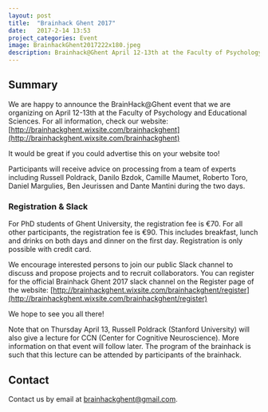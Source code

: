 ```yaml
---
layout: post
title:  "Brainhack Ghent 2017"
date:   2017-2-14 13:53
project_categories: Event
image: BrainhackGhent2017222x180.jpeg
description: Brainhack@Ghent April 12-13th at the Faculty of Psychology and Educational Sciences.
---
```

## Summary

We are happy to announce the BrainHack@Ghent event that we are organizing on April 12-13th at the Faculty of Psychology and Educational Sciences.
For all information, check our website: [http://brainhackghent.wixsite.com/brainhackghent](http://brainhackghent.wixsite.com/brainhackghent)

It would be great if you could advertise this on your website too!


Participants will receive advice on processing from a team of experts including Russell Poldrack, Danilo Bzdok, Camille Maumet, Roberto Toro, Daniel Margulies, Ben Jeurissen and Dante Mantini during the two days.

### Registration & Slack
For PhD students of Ghent University, the registration fee is €70. For all other participants, the registration fee is €90. This includes breakfast, lunch and drinks on both days and dinner on the first day. Registration is only possible with credit card.

We encourage interested persons to join our public Slack channel to discuss and propose projects and to recruit collaborators. You can register for the official Brainhack Ghent 2017 slack channel on the Register page of the website: [http://brainhackghent.wixsite.com/brainhackghent/register](http://brainhackghent.wixsite.com/brainhackghent/register)



We hope to see you all there!

Note that on Thursday April 13, Russell Poldrack (Stanford University) will also give a lecture for CCN (Center for Cognitive Neuroscience). More information on that event will follow later. The program of the brainhack is such that this lecture can be attended by participants of the brainhack.

## Contact
Contact us by email at [brainhackghent@gmail.com](mailto:brainhackghent@gmail.com).
